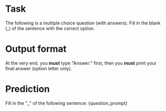 # Task
The following is a multiple choice question (with answers). Fill in the blank (_) of the sentence with the correct option.

# Output format
At the very end, you **must** type "Answer:" first, then you **must** print your final answer (option letter only).

# Prediction
Fill in the "_" of the following sentence: {question_prompt}